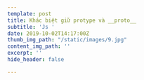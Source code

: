```yaml
---
template: post
title: Khác biệt giữ protype và __proto__
subtitle: 'Js '
date: 2019-10-02T14:17:00Z
thumb_img_path: "/static/images/9.jpg"
content_img_path: ''
excerpt: ''
hide_header: false

---
```


